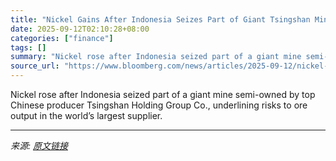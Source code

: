 ```yaml
---
title: "Nickel Gains After Indonesia Seizes Part of Giant Tsingshan Mine"
date: 2025-09-12T02:10:28+08:00
categories: ["finance"]
tags: []
summary: "Nickel rose after Indonesia seized part of a giant mine semi-owned by top Chinese producer Tsingshan Holding Group Co., underlining risks to ore output in the world’s largest supplier."
source_url: "https://www.bloomberg.com/news/articles/2025-09-12/nickel-gains-after-indonesia-seizes-part-of-giant-tsingshan-mine"
---
```


Nickel rose after Indonesia seized part of a giant mine semi-owned by top Chinese producer Tsingshan Holding Group Co., underlining risks to ore output in the world’s largest supplier.

---

*来源: [原文链接](https://www.bloomberg.com/news/articles/2025-09-12/nickel-gains-after-indonesia-seizes-part-of-giant-tsingshan-mine)*
